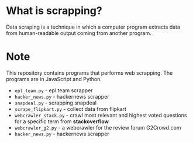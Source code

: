 # What is scrapping?
Data scraping is a technique in which a computer program extracts data from human-readable output coming from another program.

# Note
This repository contains programs that performs web scrapping. The programs are in JavaScript and Python.

* `epl_team.py` - epl team scrapper
* `hacker_news.py` - hackernews scrapper
* `snapdeal.py` - scrapping snapdeal
* `scrape_flipkart.py` - collect data from flipkart
* `webcrawler_stack.py` - crawl most relevant and highest voted questions for a specific term from <b>stackoverflow</b>
* `webcrawler_g2.py` - a webcrawler for the review forum G2Crowd.com
* `hacker_news.py` - hackernews scrapper
